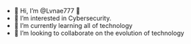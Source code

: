- 👋 Hi, I’m @Lvnae777 🌛
- 👀 I’m interested in Cybersecurity.
- 🌱 I’m currently learning all of technology
- 💞️ I’m looking to collaborate on the evolution of technology

<!---
Lvnae777/Lvnae777 is a ✨ special ✨ repository because its `README.md` (this file) appears on your GitHub profile.--->
